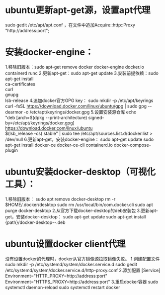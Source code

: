 # ubuntu更新apt-get源，设置apt代理
sudo gedit /etc/apt/apt.conf ，在文件中追加Acquire::http::Proxy "http://address:port";  

# 安装docker-engine：
1.移除旧版本：sudo apt-get remove docker docker-engine docker.io containerd runc
2.更新apt-get：sudo apt-get update
3.安装前提依赖：sudo apt-get install \
    ca-certificates \
    curl \
    gnupg \
    lsb-release
4.追加docker官方GPG key：
sudo mkdir -p /etc/apt/keyrings
curl -fsSL https://download.docker.com/linux/ubuntu/gpg | sudo gpg --dearmor -o /etc/apt/keyrings/docker.gpg
5.设置安装源仓库
echo \
  "deb [arch=$(dpkg --print-architecture) signed-by=/etc/apt/keyrings/docker.gpg] https://download.docker.com/linux/ubuntu \
  $(lsb_release -cs) stable" | sudo tee /etc/apt/sources.list.d/docker.list > /dev/null
6.更新apt-get，安装docker-engine：
sudo apt-get update
sudo apt-get install docker-ce docker-ce-cli containerd.io docker-compose-plugin

# ubuntu安装docker-desktop（可视化工具）：
1.移除旧版本：
sudo apt remove docker-desktop
rm -r $HOME/.docker/desktop
sudo rm /usr/local/bin/com.docker.cli
sudo apt purge docker-desktop
2.从官方下载docker-desktop的deb安装包
3.更新apt-get，安装docker-desktop：
sudo apt-get update
sudo apt-get install {path}/docker-desktop-<version>-<arch>.deb

# ubuntu设置docker client代理
没有设置docker的代理时，docker从官方镜像源拉取镜像失败。
1.创建配置文件
sudo mkdir -p /etc/systemd/system/docker.service.d
sudo gedit /etc/systemd/system/docker.service.d/http-proxy.conf
2.添加配置
[Service]
Environment="HTTP_PROXY=http://address:port"
Environment="HTTPS_PROXY=http://address:port"
3.重启docker容器
sudo systemctl daemon-reload
sudo systemctl restart docker